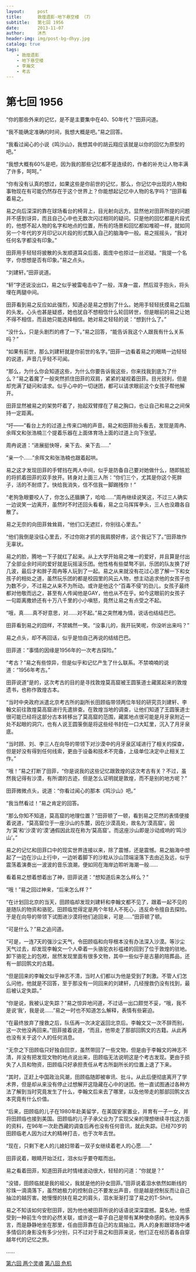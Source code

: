 ```yaml
---
layout:     post
title:      敦煌遗影·地下悬空楼 （7）
subtitle:   第七回 1956
date:       2013-11-07
author:     沐杰
header-img: img/post-bg-dhyy.jpg
catalog: true
tags:
    - 敦煌遗影
    - 地下悬空楼
    - 李瀚文
    - 考古
---
```

# 第七回 1956

“你的那些外来的记忆，是不是主要集中在40、50年代？”田菲问道。

“我不能确定准确的时间，我想大概是吧。”易之回答。

“我看过闻心的小说《鸣沙山》，我想其中的胡云翔应该就是以你的回忆为原型的吧。”

“我想大概有60%是吧，因为我的那些记忆都不是连续的，作者的补充让人物丰满了许多，呵呵。”

“你有没有认真的想过，如果这些是你前世的记忆，那么，你记忆中出现的人物和事物现在有可能仍然存在于这个世界上？你能想起记忆中人物的名字吗？”田菲看着易之。

易之向后深深的靠在球场看台的椅背上，目光射向远方。显然他对田菲所提的问题并不感到讶异，而且自己心中也无数次闪过相同的疑问。只是他的回忆都是片段式的，他想不起人物的名字和地点的位置，所有的场景和回忆都如堆砌一样，就如同另一个年代的岁月印记以片段的形式飘入自己的脑海中一般。易之摇摇头，“我对任何名字都没有印象。”

田菲用手轻轻将披散的头发顺道耳朵后面，面庞中也掠过一丝迟疑。“我提一个名字，你想想是否有印象。”易之点头。

“刘建轩。”田菲说道。

“轩”字还说没出口，易之似乎被雷电击中了一般，浑身一震，然后双手抱头，将头埋在两腿中间。

田菲看到易之反应如此强烈，知道必是易之想到了什么。她用手轻轻抚摸易之后脑的头发。心头也甚是疑惑，她也犹自不想相信什么轮回转世，但是眼前的易之让她不得不相信，而且她只能选择相信。她对易之轻轻的说：“想到什么了。”

“没什么，只是头剧烈的疼了一下。”易之回答，“能告诉我这个人跟我有什么关系吗？”

“如果有前世，那么刘建轩就是你前世的名字。”田菲一边看着易之的眼睛一边轻轻的说道，声音几乎轻不可闻。

 “那么，为什么你会知道这些，为什么你要告诉我这些，你来找我到底为了什么？”易之着魔了一般突然抓住田菲的双肩，紧紧的凝视着田菲。目光锐利，但是却充满了疑问和请求。似乎心中的一切谜团，都可以请求眼前这个女孩子帮他解开。

田菲显然被易之的架势吓着了，抬起双臂撑在了易之胸口，也让自己和易之之间保持一定距离。

“吁——”看台上方的过道上传来口哨的声音。易之和田菲抬头看去，发现是周冉、余晖文和张浩楠三个提着乐器在上面体育场上面的过道上向下张望。

周冉说道：“进展挺快呀，亲下去、亲下去……”

“亲一个……”余晖文和张浩楠也跟着起哄。

易之这才发现田菲的手臂挡在两人中间，似乎是防备自己要对她做什么，随即尴尬的将抓着田菲的双手放开。转身对上面三人所：“你们三个，尤其是你这个死胖子，活的不耐烦了。快给我消失，信不信我一脚踢残你！”

“老狗急眼要咬人了，你怎么还腼腆了，哈哈……”周冉继续说笑这，不过三人确实一边说笑一边离开，虽然时不时还回头看看，易之立马挥挥拳头，三人也没趣各自散了。

易之无奈的向田菲耸耸肩，“他们口无遮拦，你别往心里去。”

“他们我倒是没往心里去，不过你刚才抓的我肩膀好疼，这个我记下了。”田菲故作无辜状。

易之的脸，腾地一下子就红了起来。从上大学开始易之唯一的爱好，并且算是付出了全部业余时间的爱好就是玩摇滚乐团。他性格有些桀骜不驯，乐团的队友换了好几波，最后才和胖子周冉等人玩到了一起。易之从来就没有花过心思了解一下和女孩子的相处之道，虽然玩乐团的都是校园里的风云人物，想主动追求他的女孩子也为数不少，不过易之从来不为所动。或许是他这个“百毒不侵”的劲儿，女孩子最终都对他敬而远之，甚至有人传闻他是GAY，他也从不在乎。如今这眼前的女孩子一句距离撒娇还有十万八千里的小小嗔怒，竟然让易之有点受之不起。

“哦，真……真不好意思，对……对不起。”易之突然难为情，说话也结结巴巴。

田菲看到易之的囧样，不禁嫣然一笑。“没事儿的，我开玩笑呢，你没听出来吗？”

易之点头，却不再回话，似乎是怕自己再说的结结巴巴。

田菲道：“事情的因缘是1956年的一次考古探险。”

“考古？”易之有些惊异，但是似乎和记忆产生了什么联系。不禁喃喃的说道：“1956年考古。”

田菲说道“是的，这次考古的目的是寻找敦煌莫高窟被王圆箓道士藏匿起来的敦煌遗书，也称作敦煌古本。

“当时中央政府派遣北京考古所的副所长田顾临带领两位年轻的研究员刘建轩、李翰文前往敦煌莫高窟进行先遣排查。在敦煌当地的调查，让他们知道了王圆箓道士很可能已经将这部分古本转移出了莫高窟的范围，藏匿地点很可能是月牙泉附近一处不起眼的洞穴，也有人说王圆箓倒是将这些经书封在一口大缸里，沉入了月牙泉底。

“当时顾、刘、李三人在向导的带领下对沙漠中的月牙泉区域进行了相关的探查，但是好没有得到任何线索，更由于设备和技术不完备，上级单位决定中止相关工作。”

“哦！”易之打断了田菲，“你是说我的这些记忆跟敦煌的这次考古有关？不过，虽然我记得有沙漠，有所谓的古迹，但是怎么证明就是敦煌，而不是别的地方呢？”

田菲微微点头，说道：“你看过闻心的那本《鸣沙山》吧。”

“我当然看过！”易之肯定的回答。

“那么你知不知道，莫高窟的地理位置？”田菲顿了一顿，看到易之茫然的表情便接着说道，“莫高窟位于一座沙山的东麓，因在沙漠高处，故名为‘漠高窟’。因为‘莫’和‘沙漠’的‘漠’通假因此现在称为‘莫高窟’。而这座沙山即是沙动成响的‘鸣沙山’。”

易之的记忆和田菲口中的现实世界连接以来，除了震憾，还是震憾。易之脑海中想起了一边在沙山上行中，一边听着脚下的沙粒从沙山顶端滚落下去由近及远，似乎震荡着演奏出一波波的音乐浪潮，便如同在海岸边聆听海潮一般……

看着易之想着想着出了神，田菲说道：“想知道后来怎么样么？”

“哦！”易之回过神来，“后来怎么样？”

“在计划回北京的当天，田顾临却发现刘建轩和李翰文都不见了，跟着一起不见的是随队的物资和骆驼。田顾临觉得定是两个年轻人不死心，违反命令擅自去探险。于是在向导的带领下试图进沙漠将他们追回来，可是……”田菲顿了顿。

“可是什么？”易之追问道。

“可是，一连7天的强沙尘天气，令田顾临和向导根本没有办法深入沙漠。等沙尘天气过去，却发现李翰文一个人牵着一头骆驼衣衫褴褛的回到了位于敦煌的驻地。卸下骆驼上的包袱，居然发现里面有很多文物，其中一些似乎是古墓的陪葬品，还有一部回鹘文的古籍。

“但是回来的李翰文似乎神志不清，当时人们都以为他是受到了刺激。不管人们怎么问他，他就是不回答，至于那没有一同回来的刘建轩，几经搜救仍没有找到，最后被认定失踪。”

“你是说，我被认定失踪？”易之惊异地问道，不过话一出口颇觉不妥，“哦，我不是说‘我’，我是说……”易之一时也不知道怎么解释，表情有些窘迫。

“在最终放弃了搜救之后，队伍再一次决定返回北京后。李翰文又一次不辞而别，这一次他没再回来。”田菲接着说道，“而且，他带走了那部回鹘文的古籍。从此再也没有关于这个人的任何消息。

“无奈之下田顾临只好独自回京，虽然带回了一些文物，但是由于李翰文的神志不清，并没有把发现文物的地点说出来，田顾临无法说明这是个考古发现。更由于损失了人员和物资，田顾临只好承担责任从考古所副所长的位置上退了下来。

“其时，正赶上中国政治风潮，田顾临随即被审讯、批斗。从此后便彻底离开了学术界，但是却从来没有停止过想解开这隐藏在心中的谜团。他一直试图通过各种方法了解到当时究竟发生了什么，李翰文后来去了哪里，以及他带走的那部回鹘文古本究竟有什么价值。

“后来，田顾临的儿子在1980年赴美留学，在美国安家置业，并育有一子一女，并将田顾临也接到美国。田顾临的儿子子承父业为了实现父亲的理想继续寻找这方面的资料，在96年一次赴西藏的调查后再也没有任何音讯，就此失踪。已经70岁的田顾临老人因为过大的精神打击，也于次年去世。

“现在，只剩下老人的儿媳妇带着一双子女继续着老人的心愿……”

田菲说着，眼睛开始泛红，泪水似乎要夺眶而出。

易之看着田菲，知道田菲此时情绪波动很大，轻轻的问道：“你就是？”

“没错，田顾临就是我的祖父，我就是他的孙女田菲。”田菲说着泪水依然如断线的珍珠一滴滴落下，虽然她极力的控制自己不要发出声音，但是越是控制反而让自己抽泣的越厉害。她慢慢的扶在易之的肩头，泪水渐渐打湿了易之的T-Shirt。

易之不知该如何安慰田菲，因为他也被田菲所说的话语说深深震撼。莫名地，他感受到一种前生今世的必然关联，或许这一辈子自己是带有某种使命感的。他没再多言，而是静静地坐在那里，任由田菲靠在自己的左肩抽泣。两人的身影跟球场中诸多情侣的身影没有多少分别，只不过对于易之和田菲来说，他们正在经历着各自穿越年代的记忆之旅。

……

[第六回 两个灵魂](http://www.jianshu.com/p/922e94ee4e9a)
[第八回 危机](http://www.jianshu.com/p/80189231936d)
